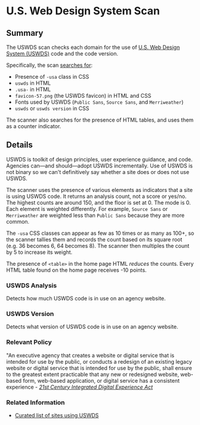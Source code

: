 # U.S. Web Design System Scan

## Summary
The USWDS scan checks each domain for the use of [U.S. Web Design System (USWDS)](https://designsystem.digital.gov/) code and the code version.

Specifically, the scan [searches for](https://github.com/18F/domain-scan/blob/tspencer/200scanner/scanners/uswds2.py#L36-L123): 

* Presence of `-usa` class in CSS
* `uswds` in HTML
* `.usa-` in HTML
* `favicon-57.png` (the USWDS favicon) in HTML and CSS
* Fonts used by USWDS (`Public Sans`, `Source Sans`, and `Merriweather`)
* `uswds` or `uswds version` in CSS

The scanner also searches for the presence of HTML tables, and uses them as a counter indicator.

## Details

USWDS is toolkit of design principles, user experience guidance, and code. Agencies can—and should—adopt USWDS incrementally. Use of USWDS is not binary so we can't definitively say whether a site does or does not use USWDS. 

The scanner uses the presence of various elements as indicators that a site is using USWDS code. It returns an analysis count, not a score or yes/no. The highest counts are around 150, and the floor is set at 0. The mode is 0. Each element is weighted differently. For example, `Source Sans` or `Merriweather` are weighted less than `Public Sans` because they are more common.

The `-usa` CSS classes can appear as few as 10 times or as many as 100+, so the scanner tallies them and records the count  based on its square root (e.g. 36 becomes 6, 64 becomes 8). The scanner then multiples the count by 5 to increase its weight. 

The presence of `<table>` in the home page HTML _reduces_ the counts. Every HTML table found on the home page receives -10 points. 

### USWDS Analysis
Detects how much USWDS code is in use on an agency website.

### USWDS Version
Detects what version of USWDS code is in use on an agency website.

### Relevant Policy
"An executive agency that creates a website or digital service that is intended for use by the public, or conducts a redesign of an existing legacy website or digital service that is intended for use by the public, shall ensure to the greatest extent practicable that any new or redesigned website, web-based form, web-based application, or digital service has a consistent experience - _[21st Century Integrated Digital Experience Act](https://www.congress.gov/bill/115th-congress/house-bill/5759/text)_


### Related Information
* [Curated list of sites using USWDS](https://designsystem.digital.gov/getting-started/showcase/all/)





